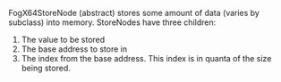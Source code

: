 FogX64StoreNode (abstract) stores some amount of data (varies by subclass) into memory. 
StoreNodes have three children:
1. The value to be stored
2. The base address to store in
3. The index from the base address. This index is in quanta of the size being stored.
